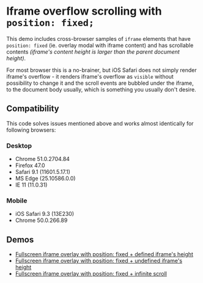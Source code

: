 # Iframe overflow scrolling with `position: fixed;`

This demo includes cross-browser samples of `iframe` elements that have `position: fixed` (ie. overlay modal with iframe content) and has scrollable contents _(iframe's content height is larger than the parent document height)_.

For most browser this is a no-brainer, but iOS Safari does not simply render iframe's overflow - it renders iframe's overflow as `visible` without possibility to change it and the scroll events are bubbled under the iframe, to the document body usually, which is something you usually don't desire.


## Compatibility
This code solves issues mentioned above and works almost identically for following browsers:

### Desktop

* Chrome 51.0.2704.84
* Firefox 47.0
* Safari 9.1 (11601.5.17.1)
* MS Edge (25.10586.0.0)
* IE 11 (11.0.31) 

### Mobile

* iOS Safari 9.3 (13E230)
* Chrome 50.0.266.89


## Demos

* [Fullscreen iframe overlay with position: fixed + defined iframe's height](01-fullscreen.html)
* [Fullscreen iframe overlay with position: fixed + undefined iframe's height](02-fullscreen-no-height.html)
* [Fullscreen iframe overlay with position: fixed + infinite scroll](03-infiniscroll.html)

